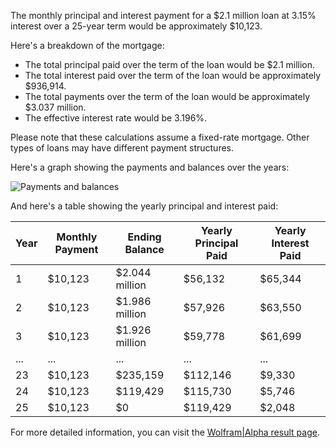 The monthly principal and interest payment for a $2.1 million loan at 3.15% interest over a 25-year term would be approximately $10,123.

Here's a breakdown of the mortgage:

- The total principal paid over the term of the loan would be $2.1 million.
- The total interest paid over the term of the loan would be approximately $936,914.
- The total payments over the term of the loan would be approximately $3.037 million.
- The effective interest rate would be 3.196%.

Please note that these calculations assume a fixed-rate mortgage. Other types of loans may have different payment structures.

Here's a graph showing the payments and balances over the years:

![Payments and balances](https://www6b3.wolframalpha.com/Calculate/MSP/MSP73391h1f6g223b0715b00000617416abf0cg8gf2?MSPStoreType=image/png&s=6)

And here's a table showing the yearly principal and interest paid:

| Year | Monthly Payment | Ending Balance | Yearly Principal Paid | Yearly Interest Paid |
|------|-----------------|----------------|-----------------------|----------------------|
| 1    | $10,123         | $2.044 million | $56,132               | $65,344              |
| 2    | $10,123         | $1.986 million | $57,926               | $63,550              |
| 3    | $10,123         | $1.926 million | $59,778               | $61,699              |
| ...  | ...             | ...            | ...                   | ...                  |
| 23   | $10,123         | $235,159       | $112,146              | $9,330               |
| 24   | $10,123         | $119,429       | $115,730              | $5,746               |
| 25   | $10,123         | $0             | $119,429              | $2,048               |

For more detailed information, you can visit the [Wolfram|Alpha result page](https://www.wolframalpha.com/input?i=monthly+payment+for+a+2.1+million+dollar+loan+at+3.15%25+interest+for+25+years).